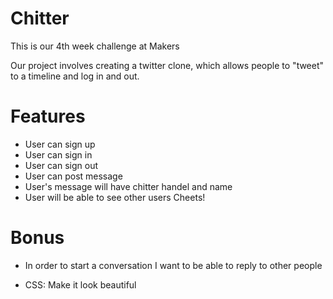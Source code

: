 Chitter
=====================================

This is our 4th week challenge at Makers

Our project involves creating a twitter clone, which allows people to "tweet" to a timeline and log in and out. 


Features
========

- User can sign up
- User can sign in
- User can sign out
- User can post message
- User's message will have chitter handel and name
- User will be able to see other users Cheets! 


Bonus
=====

- In order to start a conversation I want to be able to reply to other people

- CSS: Make it look beautiful

